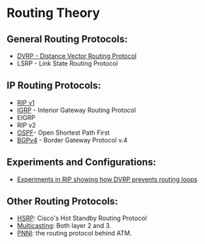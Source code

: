 # Routing Theory

## General Routing Protocols:
- [DVRP - Distance Vector Routing Protocol](dvrp-distance-vector-routing-protocol.md)
- LSRP - Link State Routing Protocol

## IP Routing Protocols:
- [RIP v1](rip-v1.md)
- [IGRP](igrp.md) - Interior Gateway Routing Protocol
- EIGRP
- RIP v2
- [OSPF](ospf-1.md)- Open Shortest Path First
- [BGPv4](bgpv4.md) - Border Gateway Protocol v.4

## Experiments and Configurations:
- [Experiments in RIP showing how DVRP prevents routing loops](experiments-in-rip-showing-how-dvrp-prevents-routing-loops.md)

## Other Routing Protocols:
- [HSRP](../../cisco/hsrp-and-weighted-static-routes.md): Cisco's Hot Standby Routing Protocol
- [Multicasting](multicast.md): Both layer 2 and 3.
- [PNNI](atm-and-pnni.md): the routing protocol behind ATM.


